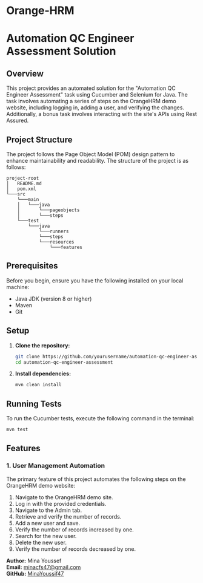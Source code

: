# Orange-HRM

# Automation QC Engineer Assessment Solution

## Overview

This project provides an automated solution for the "Automation QC Engineer Assessment" task using Cucumber and Selenium for Java. The task involves automating a series of steps on the OrangeHRM demo website, including logging in, adding a user, and verifying the changes. Additionally, a bonus task involves interacting with the site's APIs using Rest Assured.

## Project Structure

The project follows the Page Object Model (POM) design pattern to enhance maintainability and readability. The structure of the project is as follows:

```
project-root
│   README.md
│   pom.xml
└───src
    └───main
    │   └───java
    │       └───pageobjects
    │       └───steps
    └───test
        └───java
            └───runners
            └───steps
            └───resources
                └───features
```

## Prerequisites

Before you begin, ensure you have the following installed on your local machine:

- Java JDK (version 8 or higher)
- Maven
- Git

## Setup

1. **Clone the repository:**

   ```bash
   git clone https://github.com/yourusername/automation-qc-engineer-assessment.git
   cd automation-qc-engineer-assessment
   ```

2. **Install dependencies:**

   ```bash
   mvn clean install
   ```

## Running Tests

To run the Cucumber tests, execute the following command in the terminal:

```bash
mvn test
```

## Features

### 1. User Management Automation

The primary feature of this project automates the following steps on the OrangeHRM demo website:

1. Navigate to the OrangeHRM demo site.
2. Log in with the provided credentials.
3. Navigate to the Admin tab.
4. Retrieve and verify the number of records.
5. Add a new user and save.
6. Verify the number of records increased by one.
7. Search for the new user.
8. Delete the new user.
9. Verify the number of records decreased by one.

**Author:** Mina Youssef  
**Email:** minacfs47@gmail.com  
**GitHub:** [MinaYoussif47](https://github.com/MinaYoussif47)